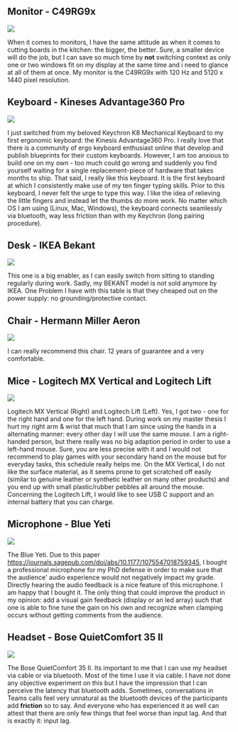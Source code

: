 ## Monitor - C49RG9x
![](https://images.samsung.com/is/image/samsung/p6pim/de/lc49rg94sspxen/gallery/de-c49rg9-452507-lc49rg94sspxen-535539686?$684_547_JPG$)

When it comes to monitors, I have the same attitude as when it comes to cutting boards in the kitchen: the bigger, the better. Sure, a smaller device will do the job, but I can save so much time by __not__ switching context as only one or two windows fit on my display at the same time and i need to glance at all of them at once. My monitor is the C49RG9x with 120 Hz and 5120 x 1440 pixel resolution.

## Keyboard - Kineses Advantage360 Pro
![](https://ergotrading.com/assets/bilder/z_system/produkte/produkte/_460x460_fit_center-center_80_none/312263/107805_1_2024-11-06-202627_wpzs.webp)

I just switched from my beloved Keychron K8 Mechanical Keyboard to my first ergonomic keyboard: the Kinesis Advantage360 Pro. I really love that there is a community of ergo keyboard enthusiast online that develop and publish blueprints for their custom keyboards. However, I am too anxious to build one on my own - too much could go wrong and suddenly you find yourself waiting for a single replacement-piece of hardware that takes months to ship. That said, I really like this keyboard. It is the first keyboard at which I consistently make use of my ten finger typing skills. Prior to this keyboard, I never felt the urge to type this way. I like the idea of relieving the little fingers and instead let the thumbs do more work. No matter which OS I am using (Linux, Mac, Windows), the keyboard connects seamlessly via bluetooth, way less friction than with my Keychron (long pairing procedure).

## Desk - IKEA Bekant
![](https://m.media-amazon.com/images/I/51zd94iPSeL._AC_SY200_QL15_.jpg)

This one is a big enabler, as I can easily switch from sitting to standing regularly during work. Sadly, my BEKANT model is not sold anymore by IKEA. One Problem I have with this table is that they cheaped out on the power supply: no grounding/protective contact.

## Chair - Hermann Miller Aeron
![](https://destore.hermanmiller.com/cdn/shop/products/01-Herman_Miller-Aeron-Mineral-Standard_2dd8bfcd-9e76-4b9c-b279-1c6888efa30e.jpg?height=1180&v=1661267563&width=960)

I can really recommend this chair. 12 years of guarantee and a very comfortable.

## Mice - Logitech MX Vertical and Logitech Lift
![](https://resource.logitech.com/w_544,h_466,ar_7:6,c_pad,q_auto,f_auto,dpr_1.0/d_transparent.gif/content/dam/logitech/en/products/mice/mx-vertical/gallery/mx-vertical-gallery-02.png)

Logitech MX Vertical (Right) and Logitech Lift (Left). Yes, I got two - one for the right hand and one for the left hand. During work on my master thesis I hurt my right arm & wrist that much that I am since using the hands in a alternating manner: every other day I will use the same mouse. I am a right-handed person, but there really was no big adaption period in order to use a left-hand mouse. Sure, you are less precise with it and I would not recommend to play games with your secondary hand on the mouse but for everyday tasks, this schedule really helps me. On the MX Vertical, I do not like the surface material, as it seems prone to get scratched off easily (similar to genuine leather or synthetic leather on many other products) and you end up with small plastic/rubber pebbles all around the mouse. Concerning the Logitech Lift, I would like to see USB C support and an internal battery that you can charge.

## Microphone - Blue Yeti
![](https://m.media-amazon.com/images/I/61egnO8q6ZL.jpg)

The Blue Yeti. Due to this paper https://journals.sagepub.com/doi/abs/10.1177/1075547018759345, I bought a professional microphone for my PhD defense in order to make sure that the audience' audio experience would not negatively impact my grade. Directly hearing the audio feedback is a nice feature of this microphone. I am happy that I bought it. The only thing that could improve the product in my opinion: add a visual gain feedback (display or an led array) such that one is able to fine tune the gain on his own and recognize when clamping occurs without getting comments from the audience.

## Headset - Bose QuietComfort 35 II
![](https://m.media-amazon.com/images/I/612u463P8LL.jpg)

The Bose QuietComfort 35 II. Its important to me that I can use my headset via cable or via bluetooth. Most of the time I use it via cable. I have not done any objective experiment on this but I have the impression that I can perceive the latency that bluetooth adds. Sometimes, conversations in Teams calls feel very unnatural as the bluetooth devices of the participants add __friction__ so to say. And everyone who has experienced it as well can attest that there are only few things that feel worse than input lag. And that is exactly it: input lag.
